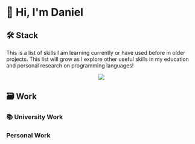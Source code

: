 # 👋 Hi, I'm Daniel

## 🛠 Stack
<p>
  This is a list of skills I am learning currently or have used before in older projects. This list will grow as I explore other useful skills in my education and personal research on programming languages!
</p>
<p align="center">
  <a href="https://skillicons.dev">
    <img src="https://skillicons.dev/icons?i=godot,html,java,js,mysql,processing,py,replit&perline=4&theme=dark" />
  </a>
</p>

## 🗃️ Work

### 📚 University Work

### Personal Work
